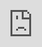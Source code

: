 ```yaml
---
tags:
  - acim
  - UI
  - cut
  - chainsaw-blade
  - fab
---
```


Here's the step-by-step guide on how to use augmented-carpentry with a sword saw to realize basic joints: half-lap, and mainly butt joints. The feedback system is similar to the one for [chainsaws](cut-chainsaw.md).

<div class="video-wrapper"><iframe src="https://player.vimeo.com/video/1069262039?h=ae496471bd&amp;badge=0&amp;autopause=0&amp;title=0&amp;player_id=0&amp;app_id=58479" frameborder="0" allow="autoplay; fullscreen; picture-in-picture; clipboard-write; encrypted-media" style="position:absolute;top:0;left:0;width:100%;height:100%;"></iframe></div><script src="https://player.vimeo.com/api/player.js"></script>

<br>

# Step-by-step

<!-- Intro to UI and feedback components (pos, rot, depth) -->
<div class="sevinch-display-tutorial" markdown>
<figure markdown>
![Image title](../assets/images/woodworking/cut_swordsaw_ui.png)
</figure>
<div class="description" markdown>
This is the overview of the feedback and widget system to assist you during the cut.

**a** - Feedback for blade rotation (in degrees). The goal is to diminish the line length corresponding to the angle error, to zero (green).

**b** - Feedback for balde position (in cm). The goal is to diminish the line length corresponding to the position error, to zero (green).

**c,e** - This is particular to the chainsaw feedback system. In order to obtain straight cuts both the base and tip of the chain needs to have equal heights. The yellow lines represent the distance to the bottom faces of bottom and tip blade. The idea is to have equidistant heights so that the two lines become green. The value `d:00` represents the shortest distances of both.

**d** - The blade projection on the bottom face.

</div>
</div>

<!-- Position: placing blade -->
<div class="sevinch-display-tutorial" markdown>
<figure markdown>
<div class="video-container">
    <iframe 
        src="https://player.vimeo.com/video/1069266325?h=646ddee2e2&amp;background=1&amp;autopause=0&amp;loop=1&amp;autoplay=1&amp;muted=1&amp;controls=0&amp;title=0&amp;byline=0&amp;portrait=0" 
        frameborder="0" 
        allow="autoplay; fullscreen; picture-in-picture" 
        allowfullscreen>
    </iframe>
    <img 
        src="{{ config.site_url }}/assets/images/woodworking/frame-overlay.png"
        class="frame-overlay"
    />
    <img 
        src="{{ config.site_url }}/assets/images/woodworking/overlay_symbol_leftright.png"
        class="symbol-overlay"
    />
</div>
</figure>
<div class="description" markdown>
Adjust now the position until the indicator becomes green.
</div>
</div>


<!-- Rotation: rotate blade -->
<div class="sevinch-display-tutorial" markdown>
<figure markdown>
<div class="video-container">
    <iframe 
        src="https://player.vimeo.com/video/1069270960?h=fc01fb83b8&amp;background=1&amp;autopause=0&amp;loop=1&amp;autoplay=1&amp;muted=1&amp;controls=0&amp;title=0&amp;byline=0&amp;portrait=0" 
        frameborder="0" 
        allow="autoplay; fullscreen; picture-in-picture" 
        allowfullscreen>
    </iframe>
    <img 
        src="{{ config.site_url }}/assets/images/woodworking/frame-overlay.png"
        class="frame-overlay"
    />
    <img 
        src="{{ config.site_url }}/assets/images/woodworking/overlay_symbol_rotate.png"
        class="symbol-overlay"
    />
</div>
</figure>
<div class="description" markdown>
Adjust now the rotation until the indicator becomes green.
</div>
</div>


<!-- Guide the cut towards the end -->
<div class="sevinch-display-tutorial" markdown>
<figure markdown>
<div class="video-container">
    <iframe 
        src="https://player.vimeo.com/video/1069273945?h=34d31f5906&amp;player_id=0&amp;app_id=58479&amp;byline=0&amp;portrait=0" 
        frameborder="0" 
        allow="autoplay; fullscreen; picture-in-picture" 
        allowfullscreen>
    </iframe>
    <img 
        src="https://github.com/ibois-epfl/augmented-carpentry/blob/main/docs/assets/images/frame-overlay.png?raw=true"
        class="frame-overlay"
    />
</div>
</figure>
<div class="description" markdown>
Now you can start cutting. During the cut make sure to keep the position and rotation values green, and push through the end of the cut. Stop before the value `d:00` is 0. This means that the blade reached the opposite joint face. In this case we stop a bit before.
</div>
</div>

<!-- Quick inspection to see the overlap -->
<div class="sevinch-display-tutorial" markdown>
<figure markdown>
<div class="video-container">
    <iframe 
        src="https://player.vimeo.com/video/1069275999?h=c0ad498177&amp;background=1&amp;autopause=0&amp;loop=1&amp;autoplay=1&amp;muted=1&amp;controls=0&amp;title=0&amp;byline=0&amp;portrait=0"
        frameborder="0" 
        allow="autoplay; fullscreen; picture-in-picture" 
        allowfullscreen>
    </iframe>
    <img 
        src="{{ config.site_url }}/assets/images/woodworking/frame-overlay.png"
        class="frame-overlay"
    />
</div>
</figure>
<div class="description" markdown>
Now you can start cutting. During the cut make sure to keep the position and rotation values green, and push through the end of the cut. If good, you can mark it as **Done** just like the [chainsaw](cut-chainsaw.md).
</div>
</div>







!!! cut-joint "Butt joints"
    <div class="sevinch-display-tutorial" markdown>
    <figure markdown>
    ![Image title](../assets/images/woodworking/cut_swordsaw_buttjoint_UI.png)
    </figure>
    <div class="admonition-seveinch-desc" markdown>
    Just as the [chainsaw](cut-chainsaw.md), this tool can be used to cut butt joints. The feedback system is simplified here too: the blade's position and rotation are the only feedbacks. The goal is to have both values green.

    **a** - position feedback

    **b** - rotation feedback

    **c** - blade's axis projection on the timber volume

    **d** - blade's thickness projection on the timber volume

    **e** - active cutting face

    **f** - 3D model bounding box limits

    **g** - timber piece bounding box limits
    </div>
    </div>

    <div class="sevinch-display-tutorial" markdown>
    <figure markdown>
    <div class="video-container">
        <iframe 
            src="https://player.vimeo.com/video/1069280639?h=f7000242a0&amp;player_id=0&amp;app_id=58479&amp;byline=0&amp;portrait=0" 
            frameborder="0" 
            allow="autoplay; fullscreen; picture-in-picture" 
            allowfullscreen>
        </iframe>
        <img 
            src="https://github.com/ibois-epfl/augmented-carpentry/blob/main/docs/assets/images/frame-overlay.png?raw=true"
            class="frame-overlay"
        />
    </div>
    </figure>
    <div class="admonition-seveinch-desc" markdown>
    The system guides you to the end of the cut. Make sure to keep the position and rotation values green, and stop when the depth value touches 0 (the blade is now touching the opposite face).

    <br>
    </div>
    </div>